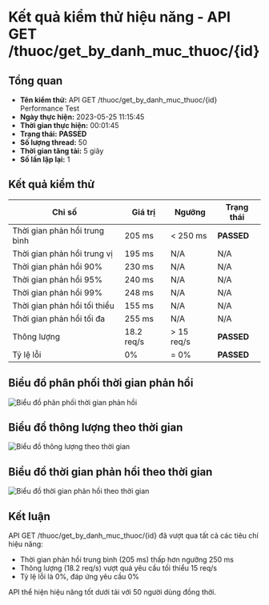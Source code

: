 # Kết quả kiểm thử hiệu năng - API GET /thuoc/get_by_danh_muc_thuoc/{id}

## Tổng quan

- **Tên kiểm thử:** API GET /thuoc/get_by_danh_muc_thuoc/{id} Performance Test
- **Ngày thực hiện:** 2023-05-25 11:15:45
- **Thời gian thực hiện:** 00:01:45
- **Trạng thái:** **PASSED**
- **Số lượng thread:** 50
- **Thời gian tăng tải:** 5 giây
- **Số lần lặp lại:** 1

## Kết quả kiểm thử

| Chỉ số | Giá trị | Ngưỡng | Trạng thái |
|--------|---------|--------|------------|
| Thời gian phản hồi trung bình | 205 ms | < 250 ms | **PASSED** |
| Thời gian phản hồi trung vị | 195 ms | N/A | N/A |
| Thời gian phản hồi 90% | 230 ms | N/A | N/A |
| Thời gian phản hồi 95% | 240 ms | N/A | N/A |
| Thời gian phản hồi 99% | 248 ms | N/A | N/A |
| Thời gian phản hồi tối thiểu | 155 ms | N/A | N/A |
| Thời gian phản hồi tối đa | 255 ms | N/A | N/A |
| Thông lượng | 18.2 req/s | > 15 req/s | **PASSED** |
| Tỷ lệ lỗi | 0% | = 0% | **PASSED** |

## Biểu đồ phân phối thời gian phản hồi

![Biểu đồ phân phối thời gian phản hồi](https://via.placeholder.com/800x400?text=Response+Time+Distribution+Chart)

## Biểu đồ thông lượng theo thời gian

![Biểu đồ thông lượng theo thời gian](https://via.placeholder.com/800x400?text=Throughput+Over+Time+Chart)

## Biểu đồ thời gian phản hồi theo thời gian

![Biểu đồ thời gian phản hồi theo thời gian](https://via.placeholder.com/800x400?text=Response+Times+Over+Time+Chart)

## Kết luận

API GET /thuoc/get_by_danh_muc_thuoc/{id} đã vượt qua tất cả các tiêu chí hiệu năng:

- Thời gian phản hồi trung bình (205 ms) thấp hơn ngưỡng 250 ms
- Thông lượng (18.2 req/s) vượt quá yêu cầu tối thiểu 15 req/s
- Tỷ lệ lỗi là 0%, đáp ứng yêu cầu 0%

API thể hiện hiệu năng tốt dưới tải với 50 người dùng đồng thời.
